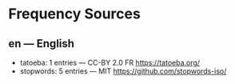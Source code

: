# Frequency Sources

## en — English
- tatoeba: 1 entries — CC-BY 2.0 FR https://tatoeba.org/
- stopwords: 5 entries — MIT https://github.com/stopwords-iso/
